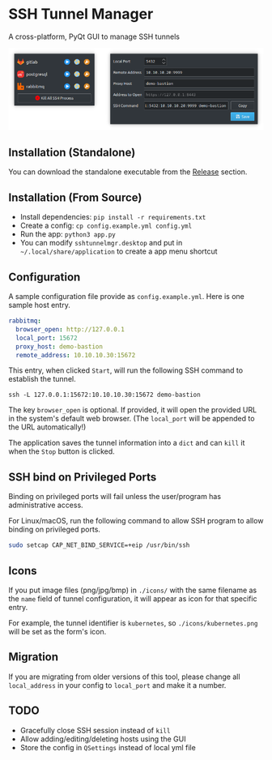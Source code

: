 # SSH Tunnel Manager

A cross-platform, PyQt GUI to manage SSH tunnels

![SSH Tunnel Manager](.screenshot.png)

## Installation (Standalone)

You can download the standalone executable from the [Release](https://github.com/mdminhazulhaque/ssh-tunnel-manager/releases) section.

## Installation (From Source)

* Install dependencies: `pip install -r requirements.txt`
* Create a config: `cp config.example.yml config.yml`
* Run the app: `python3 app.py`
* You can modify `sshtunnelmgr.desktop` and put in `~/.local/share/application` to create a app menu shortcut

## Configuration

A sample configuration file provide as `config.example.yml`. Here is one sample host entry.

```yaml
rabbitmq:
  browser_open: http://127.0.0.1
  local_port: 15672
  proxy_host: demo-bastion
  remote_address: 10.10.10.30:15672
```

This entry, when clicked `Start`, will run the following SSH command to establish the tunnel.

```
ssh -L 127.0.0.1:15672:10.10.10.30:15672 demo-bastion
```

The key `browser_open` is optional. If provided, it will open the provided URL in the system's default web browser. (The `local_port` will be appended to the URL automatically!)

The application saves the tunnel information into a `dict` and can `kill` it when the `Stop` button is clicked.

## SSH bind on Privileged Ports

Binding on privileged ports will fail unless the user/program has administrative access.

For Linux/macOS, run the following command to allow SSH program to allow binding on privileged ports.

```bash
sudo setcap CAP_NET_BIND_SERVICE=+eip /usr/bin/ssh
```

## Icons

If you put image files (png/jpg/bmp) in `./icons/` with the same filename as the `name` field of tunnel configuration, it will appear as icon for that specific entry.

For example, the tunnel identifier is `kubernetes`, so `./icons/kubernetes.png` will be set as the form's icon.

## Migration

If you are migrating from older versions of this tool, please change all `local_address` in your config to `local_port` and make it a number.

## TODO

* Gracefully close SSH session instead of `kill`
* Allow adding/editing/deleting hosts using the GUI
* Store the config in `QSettings` instead of local yml file
